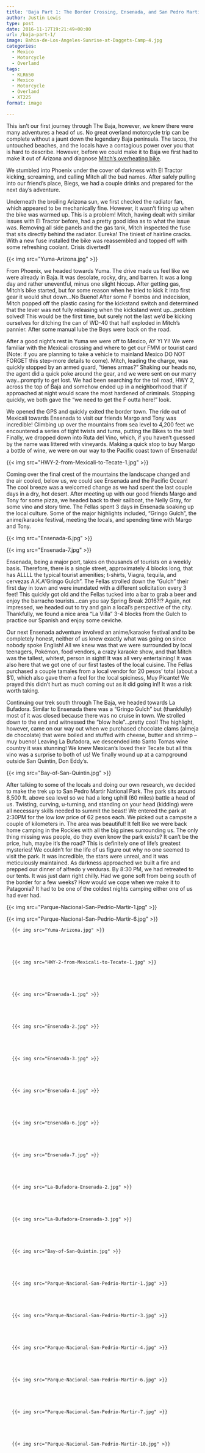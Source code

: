 ```yaml
---
title: 'Baja Part 1: The Border Crossing, Ensenada, and San Pedro Martir'
author: Justin Lewis
type: post
date: 2016-11-17T19:21:49+00:00
url: /baja-part-1/
image: Bahia-de-Los-Angeles-Sunrise-at-Daggets-Camp-4.jpg
categories:
  - Mexico
  - Motorcycle
  - Overland
tags:
  - KLR650
  - Mexico
  - Motorcycle
  - Overland
  - XT225
format: image

---
```

This isn’t our first journey through The Baja, however, we knew there were many adventures a head of us. No great overland motorcycle trip can be complete without a jaunt down the legendary Baja peninsula. The tacos, the untouched beaches, and the locals have a contagious power over you that is hard to describe. However, before we could make it to Baja we first had to make it out of Arizona and diagnose [Mitch’s overheating bike][1].

We stumbled into Phoenix under the cover of darkness with El Tractor kicking, screaming, and calling Mitch all the bad names. After safely pulling into our friend’s place, Biegs, we had a couple drinks and prepared for the next day’s adventure.

Underneath the broiling Arizona sun, we first checked the radiator fan, which appeared to be mechanically fine. However, it wasn’t firing up when the bike was warmed up. This is a problem! Mitch, having dealt with similar issues with El Tractor before, had a pretty good idea as to what the issue was. Removing all side panels and the gas tank, Mitch inspected the fuse that sits directly behind the radiator. Eureka! The tiniest of hairline cracks. With a new fuse installed the bike was reassembled and topped off with some refreshing coolant. Crisis diverted!!


  {{< img src="Yuma-Arizona.jpg" >}}
		      



From Phoenix, we headed towards Yuma. The drive made us feel like we were already in Baja. It was desolate, rocky, dry, and barren. It was a long day and rather uneventful, minus one slight hiccup. After getting gas, Mitch’s bike started, but for some reason when he tried to kick it into first gear it would shut down…No Bueno! After some F bombs and indecision, Mitch popped off the plastic casing for the kickstand switch and determined that the lever was not fully releasing when the kickstand went up…problem solved! This would be the first time, but surely not the last we’d be kicking ourselves for ditching the can of WD-40 that half exploded in Mitch’s pannier. After some manual lube the Boys were back on the road.

After a good night’s rest in Yuma we were off to Mexico, AY YI YI! We were familiar with the Mexicali crossing and where to get our FMM or tourist card (Note: if you are planning to take a vehicle to mainland Mexico DO NOT FORGET this step-more details to come). Mitch, leading the charge, was quickly stopped by an armed guard, “tienes armas?” Shaking our heads no, the agent did a quick poke around the gear, and we were sent on our marry way…promptly to get lost. We had been searching for the toll road, HWY 2, across the top of Baja and somehow ended up in a neighborhood that if approached at night would scare the most hardened of criminals. Stopping quickly, we both gave the “we need to get the F outta here!” look.

We opened the GPS and quickly exited the border town. The ride out of Mexicali towards Ensenada to visit our friends Margo and Tony was incredible! Climbing up over the mountains from sea level to 4,200 feet we encountered a series of tight twists and turns, putting the Bikes to the test! Finally, we dropped down into Ruta del Vino, which, if you haven’t guessed by the name was littered with vineyards. Making a quick stop to buy Margo a bottle of wine, we were on our way to the Pacific coast town of Ensenada!


  {{< img src="HWY-2-from-Mexicali-to-Tecate-1.jpg" >}}
		      


Coming over the final crest of the mountains the landscape changed and the air cooled, below us, we could see Ensenada and the Pacific Ocean! The cool breeze was a welcomed change as we had spent the last couple days in a dry, hot desert. After meeting up with our good friends Margo and Tony for some pizza, we headed back to their sailboat, the Nelly Gray, for some vino and story time. The Fellas spent 3 days in Ensenada soaking up the local culture. Some of the major highlights included, “Gringo Gulch”, the anime/karaoke festival, meeting the locals, and spending time with Margo and Tony.


  {{< img src="Ensenada-6.jpg" >}}
		      


  {{< img src="Ensenada-7.jpg" >}}
		      


Ensenada, being a major port, takes on thousands of tourists on a weekly basis. Therefore, there is a single street, approximately 4 blocks long, that has ALLLL the typical tourist amenities; t-shirts, Viagra, tequila, and cervezas A.K.A”Gringo Gulch”. The Fellas strolled down the “Gulch” their first day in town and were inundated with a different solicitation every 3 feet! This quickly got old and the Fellas tucked into a bar to grab a beer and enjoy the barracho tourists…can you say Spring Break 2016?!? Again, not impressed, we headed out to try and gain a local’s perspective of the city. Thankfully, we found a nice area “La Villa” 3-4 blocks from the Gulch to practice our Spanish and enjoy some ceviche.

Our next Ensenada adventure involved an anime/karaoke festival and to be completely honest, neither of us knew exactly what was going on since nobody spoke English! All we knew was that we were surrounded by local teenagers, Pokémon, food vendors, a crazy karaoke show, and that Mitch was the tallest, whitest, person in sight! It was all very entertaining! It was also here that we got one of our first tastes of the local cuisine. The Fellas purchased a couple tamales from a local vendor for 20 pesos’ total (about a $1), which also gave them a feel for the local spiciness, Muy Picante! We prayed this didn’t hurt as much coming out as it did going in!! It was a risk worth taking.



Continuing our trek south through The Baja, we headed towards La Bufadora. Similar to Ensenada there was a “Gringo Gulch” but (thankfully) most of it was closed because there was no cruise in town. We strolled down to the end and witnessed the “blow hole”…pretty cool! The highlight, however, came on our way out when we purchased chocolate clams (almeja de chocolate) that were boiled and stuffed with cheese, butter and shrimp – muy bueno! Leaving La Bufadora, we descended into Santo Tomas wine country it was stunning! We knew Mexican’s loved their Tecate but all this vino was a surprise to both of us! We finally wound up at a campground outside San Quintin, Don Eddy’s.


  {{< img src="Bay-of-San-Quintin.jpg" >}}
		      


After talking to some of the locals and doing our own research, we decided to make the trek up to San Pedro Martir National Park. The park sits around 8,500 ft. above sea level so we had a long uphill (60 miles) battle a head of us. Twisting, curving, u-turning, and standing on your head (kidding) were all necessary skills needed to summit the beast! We entered the park at 2:30PM for the low low price of 62 pesos each. We picked out a campsite a couple of kilometers in. The area was beautiful! It felt like we were back home camping in the Rockies with all the big pines surrounding us. The only thing missing was people, do they even know the park exists? It can’t be the price, huh, maybe it’s the road? This is definitely one of life’s greatest mysteries! We couldn’t for the life of us figure out why no one seemed to visit the park. It was incredible, the stars were unreal, and it was meticulously maintained. As darkness approached we built a fire and prepped our dinner of alfredo y verduras. By 8:30 PM, we had retreated to our tents. It was just darn right chilly. Had we gone soft from being south of the border for a few weeks? How would we cope when we make it to Patagonia? It had to be one of the coldest nights camping either one of us had ever had.


  {{< img src="Parque-Nacional-San-Pedrio-Martir-1.jpg" >}}
		      


  {{< img src="Parque-Nacional-San-Pedrio-Martir-6.jpg" >}}
		      





      {{< img src="Yuma-Arizona.jpg" >}}
                
    



      {{< img src="HWY-2-from-Mexicali-to-Tecate-1.jpg" >}}
                
    



      {{< img src="Ensenada-1.jpg" >}}
                
    



      {{< img src="Ensenada-2.jpg" >}}
                
    



      {{< img src="Ensenada-3.jpg" >}}
                
    



      {{< img src="Ensenada-4.jpg" >}}
                
    



      {{< img src="Ensenada-6.jpg" >}}
                
    



      {{< img src="Ensenada-7.jpg" >}}
                
    



      {{< img src="La-Bufadora-Ensenada-2.jpg" >}}
                
    



      {{< img src="La-Bufadora-Ensenada-3.jpg" >}}
                
    



      {{< img src="Bay-of-San-Quintin.jpg" >}}
                
    



      {{< img src="Parque-Nacional-San-Pedrio-Martir-1.jpg" >}}
                
    



      {{< img src="Parque-Nacional-San-Pedrio-Martir-3.jpg" >}}
                
    



      {{< img src="Parque-Nacional-San-Pedrio-Martir-4.jpg" >}}
                
    



      {{< img src="Parque-Nacional-San-Pedrio-Martir-6.jpg" >}}
                
    



      {{< img src="Parque-Nacional-San-Pedrio-Martir-7.jpg" >}}
                
    



      {{< img src="Parque-Nacional-San-Pedrio-Martir-10.jpg" >}}
                
    






 [1]: http://www.elevationupgrade.com/overland-motorcycle-trip-southwest-united-states-part-2/